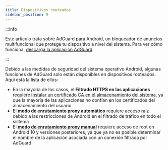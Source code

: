 ```yaml
---
title: Dispositivos rooteados
sidebar_position: 9
---
```


:::info

Este artículo trata sobre AdGuard para Android, un bloqueador de anuncios multifuncional que protege tu dispositivo a nivel del sistema. Para ver cómo funciona, [descarga la aplicación AdGuard](https://agrd.io/download-kb-adblock)

:::

Debido a las medidas de seguridad del sistema operativo Android, algunas funciones de AdGuard solo están disponibles en dispositivos rooteados. Aquí está la lista de ellos:

- En la mayoría de los casos, el **Filtrado HTTPS en las aplicaciones** requiere [instalar un certificado CA en el almacenamiento del sistema](/adguard-for-android/features/settings#security-certificates), ya que la mayoría de las aplicaciones no confían en los certificados del almacenamiento del usuario
- El [**modo de enrutamiento proxy automático**](/adguard-for-android/features/settings#routing-mode) requiere acceso raíz debido a las restricciones de Android en el filtrado de tráfico en todo el sistema
- El [**modo de enrutamiento proxy manual**](/adguard-for-android/features/settings#routing-mode) requiere acceso de root en Android 10 y versiones posteriores, ya que ya no es posible determinar el nombre de la aplicación asociada con un conexión filtrada por AdGuard
